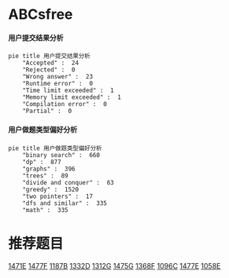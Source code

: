 # ABCsfree

<!-- tabs:start -->



#### **用户提交结果分析**

```mermaid
pie title 用户提交结果分析
    "Accepted" :  24
    "Rejected" :  0
    "Wrong answer" :  23
    "Runtime error" :  0
    "Time limit exceeded" :  1
    "Memory limit exceeded" :  1
    "Compilation error" :  0
    "Partial" :  0
```

#### **用户做题类型偏好分析**

```mermaid
pie title 用户做题类型偏好分析
    "binary search" :  660
    "dp" :  877
    "graphs" :  396
    "trees" :  89
    "divide and conquer" :  63
    "greedy" :  1520
    "two pointers" :  17
    "dfs and similar" :  335
    "math" :  335
```



<!-- tabs:end -->
# 推荐题目
[1471E](https://codeforces.com/contest/1471/problem/E)
[1477F](https://codeforces.com/contest/1477/problem/F)
[1187B](https://codeforces.com/contest/1187/problem/B)
[1332D](https://codeforces.com/contest/1332/problem/D)
[1312G](https://codeforces.com/contest/1312/problem/G)
[1475G](https://codeforces.com/contest/1475/problem/G)
[1368F](https://codeforces.com/contest/1368/problem/F)
[1096C](https://codeforces.com/contest/1096/problem/C)
[1477E](https://codeforces.com/contest/1477/problem/E)
[1058E](https://codeforces.com/contest/1058/problem/E)

